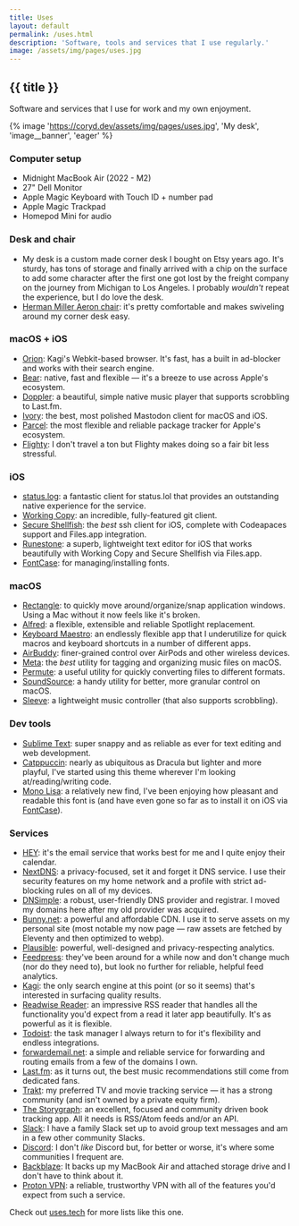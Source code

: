 ```yaml
---
title: Uses
layout: default
permalink: /uses.html
description: 'Software, tools and services that I use regularly.'
image: /assets/img/pages/uses.jpg
---
```

<h2 class="page__header">{{ title }}</h2>

Software and services that I use for work and my own enjoyment.

{% image 'https://coryd.dev/assets/img/pages/uses.jpg', 'My desk', 'image__banner', 'eager' %}

<h3>Computer setup</h3>

- Midnight MacBook Air (2022 - M2)
- 27" Dell Monitor
- Apple Magic Keyboard with Touch ID + number pad
- Apple Magic Trackpad
- Homepod Mini for audio

<h3>Desk and chair</h3>

- My desk is a custom made corner desk I bought on Etsy years ago. It's sturdy, has tons of storage and finally arrived with a chip on the surface to add some character after the first one got lost by the freight company on the journey from Michigan to Los Angeles. I probably _wouldn't_ repeat the experience, but I do love the desk.
- [Herman Miller Aeron chair](https://www.hermanmiller.com/products/seating/office-chairs/aeron-chairs/): it's pretty comfortable and makes swiveling around my corner desk easy.

<h3>macOS + iOS</h3>

- [Orion](https://kagi.com/orion/): Kagi's Webkit-based browser. It's fast, has a built in ad-blocker and works with their search engine.
- [Bear](https://bear.app): native, fast and flexible — it's a breeze to use across Apple's ecosystem.
- [Doppler](https://brushedtype.com/doppler): a beautiful, simple native music player that supports scrobbling to Last.fm.
- [Ivory](https://tapbots.com/ivory/): the best, most polished Mastodon client for macOS and iOS.
- [Parcel](https://parcelapp.net): the most flexible and reliable package tracker for Apple's ecosystem.
- [Flighty](https://flightyapp.com): I don't travel a ton but Flighty makes doing so a fair bit less stressful.

<h3>iOS</h3>

- [status.log](https://apps.apple.com/us/app/status-log/id6444921793): a fantastic client for status.lol that provides an outstanding native experience for the service.
- [Working Copy](https://workingcopy.app): an incredible, fully-featured git client.
- [Secure Shellfish](https://secureshellfish.app): the *best* ssh client for iOS, complete with Codeapaces support and Files.app integration.
- [Runestone](https://runestone.app): a superb, lightweight text editor for iOS that works beautifully with Working Copy and Secure Shellfish via Files.app.
- [FontCase](https://apps.apple.com/us/app/fontcase-manage-your-type/id1205074470): for managing/installing fonts.

<h3>macOS</h3>

- [Rectangle](https://rectangleapp.com): to quickly move around/organize/snap application windows. Using a Mac without it now feels like it's broken.
- [Alfred](https://alfredapp.com): a flexible, extensible and reliable Spotlight replacement.
- [Keyboard Maestro](https://www.keyboardmaestro.com): an endlessly flexible app that I underutilize for quick macros and keyboard shortcuts in a number of different apps.
- [AirBuddy](https://v2.airbuddy.app): finer-grained control over AirPods and other wireless devices.
- [Meta](https://www.nightbirdsevolve.com/meta): the _best_ utility for tagging and organizing music files on macOS.
- [Permute](https://software.charliemonroe.net/permute): a useful utility for quickly converting files to different formats.
- [SoundSource](https://rogueamoeba.com/soundsource): a handy utility for better, more granular control on macOS.
- [Sleeve](https://replay.software/sleeve): a lightweight music controller (that also supports scrobbling).

<h3>Dev tools</h3>

- [Sublime Text](https://www.sublimetext.com): super snappy and as reliable as ever for text editing and web development.
- [Catppuccin](https://github.com/catppuccin): nearly as ubiquitous as Dracula but lighter and more playful, I've started using this theme wherever I'm looking at/reading/writing code.
- [Mono Lisa](https://monolisa.dev): a relatively new find, I've been enjoying how pleasant and readable this font is (and have even gone so far as to install it on iOS via [FontCase](https://apps.apple.com/us/app/fontcase-manage-your-type/id1205074470)).

<h3>Services</h3>

- [HEY](https://hey.com): it's the email service that works best for me and I quite enjoy their calendar.
- <a class="plausible-event-name=NextDNS+referral" href="https://nextdns.io/?from=m56mt3z6">NextDNS</a>: a privacy-focused, set it and forget it DNS service. I use their security features on my home network and a profile with strict ad-blocking rules on all of my devices.
- <a class="plausible-event-name=DNSimple+referral" href="https://dnsimple.com/r/3a7cbb9e15df8f">DNSimple</a>: a robust, user-friendly DNS provider and registrar. I moved my domains here after my old provider was acquired.
- <a class="plausible-event-name=bunny+referral" href="https://bunny.net?ref=revw3mehej">Bunny.net</a>: a powerful and affordable CDN. I use it to serve assets on my personal site (most notable my now page — raw assets are fetched by Eleventy and then optimized to webp).
- [Plausible](https://plausible.io): powerful, well-designed and privacy-respecting analytics.
- <a class="plausible-event-name=Feedpress+referral" href="https://feedpress.com/?affid=34370">Feedpress</a>: they've been around for a while now and don't change much (nor do they need to), but look no further for reliable, helpful feed analytics.
- [Kagi](https://kagi.com): the only search engine at this point (or so it seems) that's interested in surfacing quality results.
- [Readwise Reader](https://readwise.io/read): an impressive RSS reader that handles all the functionality you'd expect from a read it later app beautifully. It's as powerful as it is flexible.
- [Todoist](https://todoist.com): the task manager I always return to for it's flexibility and endless integrations.
- [forwardemail.net](https://forwardemail.net): a simple and reliable service for forwarding and routing emails from a few of the domains I own.
- [Last.fm](https://last.fm): as it turns out, the best music recommendations still come from dedicated fans.
- [Trakt](https://trakt.tv): my preferred TV and movie tracking service — it has a strong community (and isn't owned by a private equity firm).
- [The Storygraph](https://thestorygraph.com): an excellent, focused and community driven book tracking app. All it needs is RSS/Atom feeds and/or an API.
- [Slack](http://slack.com): I have a family Slack set up to avoid group text messages and am in a few other community Slacks.
- [Discord](http://discord.com): I don't _like_ Discord but, for better or worse, it's where some communities I frequent are.
- [Backblaze](https://backblaze.com): It backs up my MacBook Air and attached storage drive and I don't have to think about it.
- <a class="no-underline plausible-event-name=Proton+referral" href="https://pr.tn/ref/X775YX40Z50G">Proton VPN</a>: a reliable, trustworthy VPN with all of the features you'd expect from such a service.

Check out [uses.tech](https://uses.tech) for more lists like this one.
